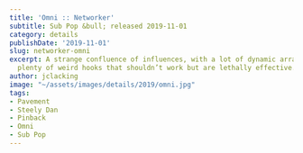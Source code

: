 ```yaml
---
title: 'Omni :: Networker'
subtitle: Sub Pop &bull; released 2019-11-01
category: details
publishDate: '2019-11-01'
slug: networker-omni
excerpt: A strange confluence of influences, with a lot of dynamic arrangements and
  plenty of weird hooks that shouldn’t work but are lethally effective.
author: jclacking
image: "~/assets/images/details/2019/omni.jpg"
tags:
- Pavement
- Steely Dan
- Pinback
- Omni
- Sub Pop
---
```


